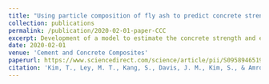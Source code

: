 ```yaml
---
title: "Using particle composition of fly ash to predict concrete strength and electrical resistivity"
collection: publications
permalink: /publication/2020-02-01-paper-CCC
excerpt: Development of a model to estimate the concrete strength and electrical resistivity based on a PCA analysis on fly ash components.
date: 2020-02-01
venue: 'Cement and Concrete Composites'
paperurl: https://www.sciencedirect.com/science/article/pii/S0958946519313368
citation: 'Kim, T., Ley, M. T., Kang, S., Davis, J. M., Kim, S., & Amrollahi, P. (2020). Using particle composition of fly ash to predict concrete strength and electrical resistivity. <i>Cement and Concrete Composites</i>, 107, 103493.'
---
```

